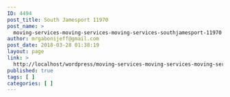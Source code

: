 ```yaml
---
ID: 4494
post_title: South Jamesport 11970
post_name: >
  moving-services-moving-services-moving-services-southjamesport-11970
author: mrgabonijeff@gmail.com
post_date: 2018-03-28 01:38:19
layout: page
link: >
  http://localhost/wordpress/moving-services-moving-services-moving-services-southjamesport-11970/
published: true
tags: [ ]
categories: [ ]
---
```


